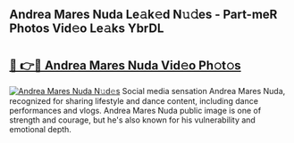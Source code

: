 ## Andrea Mares Nuda Le𝚊k𝚎d N𝚞𝚍es - Part-meR Photos Vid𝚎o Le𝚊ks YbrDL

# <h2><a href="http://fbdw49.evod.top/?m=Andrea+Mares+Nuda">🔗 👉🔴 Andrea Mares Nuda Vid𝚎o Ph𝚘t𝚘s</a></h2>

[![Andrea Mares Nuda N𝚞d𝚎s](https://i.imgur.com/8V9OHl7.gif)](http://fbdw49.evod.top/?m=Andrea+Mares+Nuda)
Social media sensation Andrea Mares Nuda, recognized for sharing lifestyle and dance content, including dance performances and vlogs. Andrea Mares Nuda public image is one of strength and courage, but he's also known for his vulnerability and emotional depth. 
